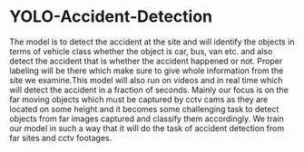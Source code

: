 # YOLO-Accident-Detection
 The model is to detect the accident at the site and will identify the objects in terms of vehicle class whether the object is car, bus, van etc. and also detect the accident that is whether the accident happened or not. Proper labeling will be there which make sure to give whole information from the site we examine.This model will also run on videos and in real time which will detect the accident in a fraction of seconds. Mainly our focus is on the far moving objects which must be captured by cctv cams as they are located on some height and it becomes some challenging task to detect objects from far images captured and classify them accordingly. We train our model in such a way that it will do the task of accident detection from far sites and cctv footages. 
